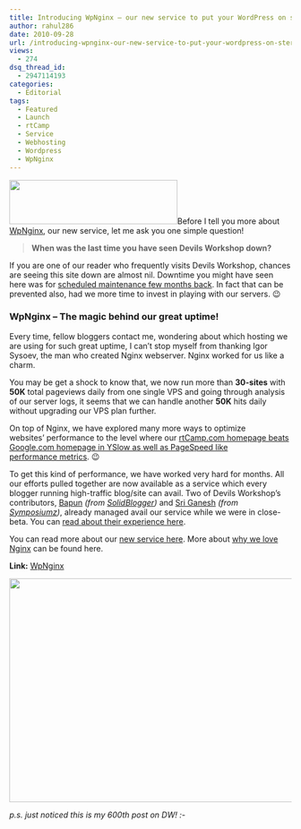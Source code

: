 ```yaml
---
title: Introducing WpNginx – our new service to put your WordPress on steroids
author: rahul286
date: 2010-09-28
url: /introducing-wpnginx-our-new-service-to-put-your-wordpress-on-steroids/
views:
  - 274
dsq_thread_id:
  - 2947114193
categories:
  - Editorial
tags:
  - Featured
  - Launch
  - rtCamp
  - Service
  - Webhosting
  - Wordpress
  - WpNginx
---
```

<a href="http://wpnginx.com/" onclick="_gaq.push(['_trackEvent', 'outbound-article', 'http://wpnginx.com/', '']);" ><img class="alignright size-full wp-image-30469" title="WpNginx Logo" src="http://cdn.devilsworkshop.org/files/2010/09/WpNginx-Logo.png" alt="" width="300" height="79" /></a>Before I tell you more about <a href="http://wpnginx.com/" onclick="_gaq.push(['_trackEvent', 'outbound-article', 'http://wpnginx.com/', 'WpNginx']);" >WpNginx</a>, our new service, let me ask you one simple question!

> **When was the last time you have seen Devils Workshop down?**

If you are one of our reader who frequently visits Devils Workshop, chances are seeing this site down are almost nil. Downtime you might have seen here was for [scheduled maintenance few months back][1]. In fact that can be prevented also, had we more time to invest in playing with our servers. 😉

### WpNginx &#8211; The magic behind our great uptime!

Every time, fellow bloggers contact me, wondering about which hosting we are using for such great uptime, I can&#8217;t stop myself from thanking Igor Sysoev, the man who created Nginx webserver. Nginx worked for us like a charm.

You may be get a shock to know that, we now run more than **30-sites** with **50K** total pageviews daily from one single VPS and going through analysis of our server logs, it seems that we can handle another **50K** hits daily without upgrading our VPS plan further.

On top of Nginx, we have explored many more ways to optimize websites&#8217; performance to the level where our <a href="http://rtcamp.com/blog/rtcamp-beats-google-in-yslow-page-speed-grades/" onclick="_gaq.push(['_trackEvent', 'outbound-article', 'http://rtcamp.com/blog/rtcamp-beats-google-in-yslow-page-speed-grades/', 'rtCamp.com homepage beats Google.com homepage in YSlow as well as PageSpeed like performance metrics']);" >rtCamp.com homepage beats Google.com homepage in YSlow as well as PageSpeed like performance metrics</a>. 😉

To get this kind of performance, we have worked very hard for months. All our efforts pulled together are now available as a service which every blogger running high-traffic blog/site can avail. Two of Devils Workshop&#8217;s contributors, [Bapun][2] *(from *<a href="http://www.solidblogger.com/" onclick="_gaq.push(['_trackEvent', 'outbound-article', 'http://www.solidblogger.com/', 'SolidBlogger']);" ><em>SolidBlogger</em></a>*)* and [Sri Ganesh][3] *(from *<a href="http://www.symposiumz.net/" onclick="_gaq.push(['_trackEvent', 'outbound-article', 'http://www.symposiumz.net/', 'Symposiumz']);" ><em>Symposiumz</em></a>*)*, already managed avail our service while we were in close-beta. You can <a href="http://wpnginx.com/testimonials" onclick="_gaq.push(['_trackEvent', 'outbound-article', 'http://wpnginx.com/testimonials', 'read about their experience here']);" >read about their experience here</a>.

You can read more about our <a href="http://wpnginx.com/services/" onclick="_gaq.push(['_trackEvent', 'outbound-article', 'http://wpnginx.com/services/', 'new service here']);" >new service here</a>. More about <a href="http://wpnginx.com/why-nginx/" onclick="_gaq.push(['_trackEvent', 'outbound-article', 'http://wpnginx.com/why-nginx/', 'why we love Nginx']);" >why we love Nginx</a> can be found here.

**Link:** <a href="http://wpnginx.com/" onclick="_gaq.push(['_trackEvent', 'outbound-article', 'http://wpnginx.com/', 'WpNginx']);" >WpNginx</a>

<a href="http://wpnginx.com/" onclick="_gaq.push(['_trackEvent', 'outbound-article', 'http://wpnginx.com/', '']);" ><img class="alignnone size-medium wp-image-30473" title="Wordpress-Nginx Setup" src="http://cdn.devilsworkshop.org/files/2010/09/Wordpress-Nginx-Setup-600x400.png" alt="" width="600" height="400" /></a>

*p.s. just noticed this is my 600th post on DW! <img src="http://devilsworkshop.org/wp-includes/images/smilies/simple-smile.png" alt=":-)" class="wp-smiley" style="height: 1em; max-height: 1em;" />*

 [1]: http://devilsworkshop.org/editorial-scheduled-downtime-for-maintenance/
 [2]: http://devilsworkshop.org/author/bapun/
 [3]: http://devilsworkshop.org/author/sriganesh/
